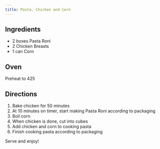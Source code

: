 ```yaml
---
title: Pasta, Chicken and Corn
---
```

## Ingredients
* 2 boxes Pasta Roni
* 2 Chicken Breasts
* 1 can Corn

## Oven
Preheat to 425

## Directions
1. Bake chicken for 50 minutes
2. At 10 minutes on timer, start making Pasta Roni according to packaging
3. Boil corn
4. When chicken is done, cut into cubes
5. Add chicken and corn to cooking pasta
6. Finish cooking pasta according to packaging

Serve and enjoy!
